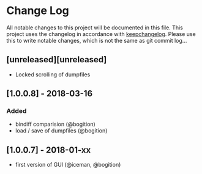 # Change Log
All notable changes to this project will be documented in this file.
This project uses the changelog in accordance with [keepchangelog](http://keepachangelog.com/). Please use this to write notable changes, which is not the same as git commit log...

## [unreleased][unreleased]
- Locked scrolling of dumpfiles

## [1.0.0.8] - 2018-03-16
### Added
- bindiff comparision (@bogition)
- load / save of dumpfiles (@bogition)

## [1.0.0.7] - 2018-01-xx
- first version of GUI  (@iceman, @bogition)
